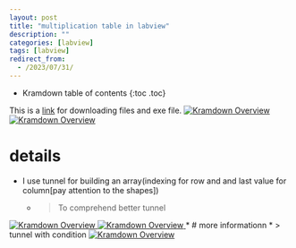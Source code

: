 ```yaml
---
layout: post
title: "multiplication table in labview"
description: ""
categories: [labview]
tags: [labview]
redirect_from:
  - /2023/07/31/
---
```

* Kramdown table of contents
{:toc .toc}

This is a [link](https://github.com/siavash-aghajani/Multiplication-table-in-labview) for downloading files and exe file.
<a class="post-image" href="/assets/images/posts/mul_back.png">
<img itemprop="image" data-src="/assets/images/posts/mul_back.png" src="/assets/javascripts/unveil/loader.gif" alt="Kramdown Overview" />
</a>
<a class="post-image" href="/assets/images/posts/mul_front.png">
<img itemprop="image" data-src="https:/assets/images/posts/mul_front.png" src="/assets/javascripts/unveil/loader.gif" alt="Kramdown Overview" />
</a>

# details
* I use tunnel for building an array(indexing for row and and last value for column[pay attention to the shapes])
  * > To comprehend better tunnel <a class="post-image" href="/assets/images/posts/indexing_back.png">
<img itemprop="image" data-src="https:/assets/images/posts/indexing_back.png" src="/assets/javascripts/unveil/loader.gif" alt="Kramdown Overview" />
</a>
<a class="post-image" href="/assets/images/posts/indexing_front.png">
<img itemprop="image" data-src="https:/assets/images/posts/indexing_front.png" src="/assets/javascripts/unveil/loader.gif" alt="Kramdown Overview" />
</a>
  * # more informationn
  * >  tunnel with condition <a class="post-image" href="/assets/images/posts/tnnel.png">
<img itemprop="image" data-src="https:/assets/images/posts/tnnel.png" src="/assets/javascripts/unveil/loader.gif" alt="Kramdown Overview" />
</a>

